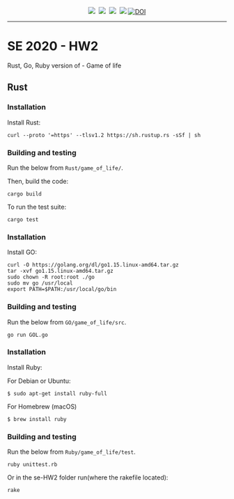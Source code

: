 <p align="center">
<img src="https://img.shields.io/badge/language-python-orange.svg">&nbsp;
<img src="https://img.shields.io/badge/license-MIT-green.svg">&nbsp;
<img src="https://img.shields.io/badge/platform-mac,*nix-informational">&nbsp;
<a href="https://travis-ci.org/yrahul3910/se-hw2"><img src="https://travis-ci.org/yrahul3910/se-hw2.svg?branch=master"></a>
<a href="https://zenodo.org/badge/latestdoi/287859286"><img src="https://zenodo.org/badge/287859286.svg" alt="DOI"></a>



</p> <hr />

# SE 2020 - HW2

Rust, Go, Ruby version of - Game of life

## Rust

### Installation
Install Rust:
```{sh}
curl --proto '=https' --tlsv1.2 https://sh.rustup.rs -sSf | sh
```

### Building and testing
Run the below from `Rust/game_of_life/`.

Then, build the code:
```{sh}
cargo build
```

To run the test suite:
```{sh}
cargo test
```

### Installation
Install GO:
```{sh}
curl -O https://golang.org/dl/go1.15.linux-amd64.tar.gz
tar -xvf go1.15.linux-amd64.tar.gz
sudo chown -R root:root ./go
sudo mv go /usr/local
export PATH=$PATH:/usr/local/go/bin
```

### Building and testing
Run the below from `GO/game_of_life/src`.
```{sh}
go run GOL.go 
```
### Installation
Install Ruby:

For Debian or Ubuntu:
```{sh}
$ sudo apt-get install ruby-full
```
For Homebrew (macOS)

```{sh}
$ brew install ruby
```
### Building and testing
Run the below from `Ruby/game_of_life/test`.
```{sh}
ruby unittest.rb
```
Or in the se-HW2 folder run(where the rakefile located):
```{sh}
rake
```
